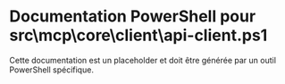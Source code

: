 # Documentation PowerShell pour src\mcp\core\client\api-client.ps1

Cette documentation est un placeholder et doit être générée par un outil PowerShell spécifique.
